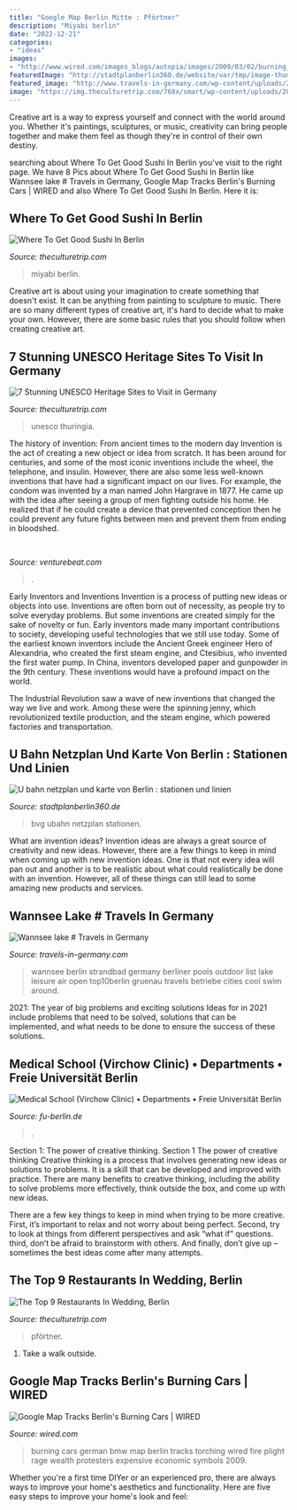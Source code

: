```yaml
---
title: "Google Map Berlin Mitte : Pförtner"
description: "Miyabi berlin"
date: "2022-12-21"
categories:
- "ideas"
images:
- "http://www.wired.com/images_blogs/autopia/images/2009/03/02/burning_bmw.jpg"
featuredImage: "http://stadtplanberlin360.de/website/var/tmp/image-thumbnails/0/354/thumb__map/plan_ubahn_berlin.pjpeg"
featured_image: "http://www.travels-in-germany.com/wp-content/uploads/2014/07/strandbad-wannsee-07.jpg"
image: "https://img.theculturetrip.com/768x/smart/wp-content/uploads/2018/03/2038325.jpg"
---
```



Creative art is a way to express yourself and connect with the world around you. Whether it's paintings, sculptures, or music, creativity can bring people together and make them feel as though they're in control of their own destiny.

	

		
searching about Where To Get Good Sushi In Berlin you've visit to the right page. We have 8 Pics about Where To Get Good Sushi In Berlin like Wannsee lake # Travels in Germany, Google Map Tracks Berlin&#039;s Burning Cars | WIRED and also Where To Get Good Sushi In Berlin. Here it is:
		
    
## Where To Get Good Sushi In Berlin

<img loading=lazy src="https://img.theculturetrip.com/768x/smart/wp-content/uploads/2018/03/2038325.jpg" onerror="this.onerror=null;this.src='https://tse2.mm.bing.net/th?id=OIP.SOY9GYxwyUfs0acY0-TwkgHaHa&amp;pid=15.1';" alt="Where To Get Good Sushi In Berlin">

_Source: theculturetrip.com_

>miyabi berlin. 

	

Creative art is about using your imagination to create something that doesn't exist. It can be anything from painting to sculpture to music. There are so many different types of creative art, it's hard to decide what to make your own. However, there are some basic rules that you should follow when creating creative art.

    
## 7 Stunning UNESCO Heritage Sites To Visit In Germany

<img loading=lazy src="https://img.theculturetrip.com/768x431/smart/wp-content/uploads/2018/07/thuringia-germany-874529_1280.jpg" onerror="this.onerror=null;this.src='https://tse2.mm.bing.net/th?id=OIP.uT5_6QxPMcJhaBkiWqjq8gHaEK&amp;pid=15.1';" alt="7 Stunning UNESCO Heritage Sites to Visit in Germany">

_Source: theculturetrip.com_

>unesco thuringia. 

	

The history of invention: From ancient times to the modern day
Invention is the act of creating a new object or idea from scratch. It has been around for centuries, and some of the most iconic inventions include the wheel, the telephone, and insulin. However, there are also some less well-known inventions that have had a significant impact on our lives. For example, the condom was invented by a man named John Hargrave in 1877. He came up with the idea after seeing a group of men fighting outside his home. He realized that if he could create a device that prevented conception then he could prevent any future fights between men and prevent them from ending in bloodshed.

    
## 

<img loading=lazy src="https://venturebeat.com/wp-content/uploads/2018/09/NewFigure3MartinWistuba.png?w=800" onerror="this.onerror=null;this.src='https://tse4.mm.bing.net/th?id=OIP.cFqwwhQkB0hoSBuG288JqwHaEC&amp;pid=15.1';" alt="">

_Source: venturebeat.com_

>. 

	

Early Inventors and Inventions
Invention is a process of putting new ideas or objects into use. Inventions are often born out of necessity, as people try to solve everyday problems. But some inventions are created simply for the sake of novelty or fun. Early inventors made many important contributions to society, developing useful technologies that we still use today.
Some of the earliest known inventors include the Ancient Greek engineer Hero of Alexandria, who created the first steam engine, and Ctesibius, who invented the first water pump. In China, inventors developed paper and gunpowder in the 9th century. These inventions would have a profound impact on the world.

The Industrial Revolution saw a wave of new inventions that changed the way we live and work. Among these were the spinning jenny, which revolutionized textile production, and the steam engine, which powered factories and transportation.

    
## U Bahn Netzplan Und Karte Von Berlin : Stationen Und Linien

<img loading=lazy src="http://stadtplanberlin360.de/website/var/tmp/image-thumbnails/0/354/thumb__map/plan_ubahn_berlin.pjpeg" onerror="this.onerror=null;this.src='https://tse1.mm.bing.net/th?id=OIP.yeATE8un6hbRRKisc3l-jgHaFP&amp;pid=15.1';" alt="U bahn netzplan und karte von Berlin : stationen und linien">

_Source: stadtplanberlin360.de_

>bvg ubahn netzplan stationen. 

	

What are invention ideas?
Invention ideas are always a great source of creativity and new ideas. However, there are a few things to keep in mind when coming up with new invention ideas. One is that not every idea will pan out and another is to be realistic about what could realistically be done with an invention. However, all of these things can still lead to some amazing new products and services.

    
## Wannsee Lake # Travels In Germany

<img loading=lazy src="http://www.travels-in-germany.com/wp-content/uploads/2014/07/strandbad-wannsee-07.jpg" onerror="this.onerror=null;this.src='https://tse4.mm.bing.net/th?id=OIP.CoIZC-hsXNcUF37lf3xP2QHaFM&amp;pid=15.1';" alt="Wannsee lake # Travels in Germany">

_Source: travels-in-germany.com_

>wannsee berlin strandbad germany berliner pools outdoor list lake leisure air open top10berlin gruenau travels betriebe cities cool swim around. 

	

2021: The year of big problems and exciting solutions
Ideas for in 2021 include problems that need to be solved, solutions that can be implemented, and what needs to be done to ensure the success of these solutions.

    
## Medical School (Virchow Clinic) • Departments • Freie Universität Berlin

<img loading=lazy src="https://www.fu-berlin.de/en/sites/bibliotheken/bibliothekenfuehrer/charite_cvk/charitecvk_bildergalerie/charite7.jpg?width=2000" onerror="this.onerror=null;this.src='https://tse2.mm.bing.net/th?id=OIP.lAQtEDhlSXHNLGkhLa7m2AHaE8&amp;pid=15.1';" alt="Medical School (Virchow Clinic) • Departments • Freie Universität Berlin">

_Source: fu-berlin.de_

>. 

	

Section 1: The power of creative thinking.
Section 1 The power of creative thinking
Creative thinking is a process that involves generating new ideas or solutions to problems. It is a skill that can be developed and improved with practice. There are many benefits to creative thinking, including the ability to solve problems more effectively, think outside the box, and come up with new ideas.

There are a few key things to keep in mind when trying to be more creative. First, it’s important to relax and not worry about being perfect. Second, try to look at things from different perspectives and ask “what if” questions. third, don’t be afraid to brainstorm with others. And finally, don’t give up – sometimes the best ideas come after many attempts.

    
## The Top 9 Restaurants In Wedding, Berlin

<img loading=lazy src="https://img.theculturetrip.com/768x/smart/wp-content/uploads/2018/03/2029386.jpg" onerror="this.onerror=null;this.src='https://tse1.mm.bing.net/th?id=OIP.X_3FpNmj2t7AQAodry9PRQHaE8&amp;pid=15.1';" alt="The Top 9 Restaurants In Wedding, Berlin">

_Source: theculturetrip.com_

>pförtner. 

	

1. Take a walk outside.

    
## Google Map Tracks Berlin&#039;s Burning Cars | WIRED

<img loading=lazy src="http://www.wired.com/images_blogs/autopia/images/2009/03/02/burning_bmw.jpg" onerror="this.onerror=null;this.src='https://tse4.mm.bing.net/th?id=OIP.EuwlUdtFgysCLWYUyUc0LQHaEh&amp;pid=15.1';" alt="Google Map Tracks Berlin&#039;s Burning Cars | WIRED">

_Source: wired.com_

>burning cars german bmw map berlin tracks torching wired fire plight rage wealth protesters expensive economic symbols 2009. 

	

Whether you're a first time DIYer or an experienced pro, there are always ways to improve your home's aesthetics and functionality. Here are five easy steps to improve your home's look and feel: 

